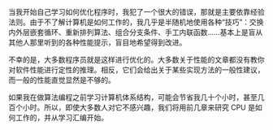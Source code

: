 当我开始自己学习如何优化程序时，我犯了一个很大的错误，那就是主要依靠经验法则。由于不了解计算机是如何工作的，我几乎是半随机地使用各种“技巧”：交换内外层嵌套循环、重新排列算法、组合分支条件、手工内联函数......基本上是盲从其他人那里听到的各种性能提示，盲目地希望得到改进。

不幸的是，大多数程序员就是这样进行优化的。大多数关于性能的文章都没有教你对软件性能进行定性的推理。相反，它们会给出关于某些实现方法的一般性建议，而一般的性能直觉显然是不够的。

如果我在做算法编程之前学习计算机体系结构，可能会节省我几十个小时，甚至几百个小时。所以，即使大多数人对它不感兴趣，我们将用前几章来研究 CPU 是如何工作的，并从学习汇编开始。